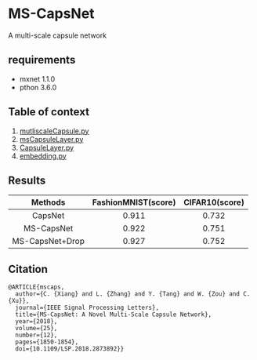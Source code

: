 # MS-CapsNet
A multi-scale capsule network

## requirements
* mxnet 1.1.0
* pthon 3.6.0

## Table of context
1. [mutliscaleCapsule.py](./mutliscaleCapsule.py)
2. [msCapsuleLayer.py](./msCapsuleLayer.py)
3. [CapsuleLayer.py](./CapsuleLayer.py)
4. [embedding.py](./embedding.py)

## Results

| Methods | FashionMNIST(score) | CIFAR10(score) |
| :------: |:------:|:------:|
| CapsNet | 0.911 | 0.732 |
| MS-CapsNet | 0.922 | 0.751 |
| MS-CapsNet+Drop | 0.927 | 0.752 |

## Citation

```
@ARTICLE{mscaps,
  author={C. {Xiang} and L. {Zhang} and Y. {Tang} and W. {Zou} and C. {Xu}},
  journal={IEEE Signal Processing Letters}, 
  title={MS-CapsNet: A Novel Multi-Scale Capsule Network}, 
  year={2018},
  volume={25},
  number={12},
  pages={1850-1854},
  doi={10.1109/LSP.2018.2873892}}
```
